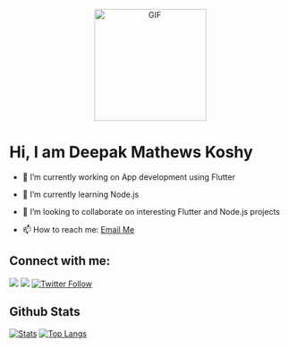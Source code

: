 <p align="center"><img align="center" alt="GIF" height="200px" src="https://media.giphy.com/media/du3J3cXyzhj75IOgvA/giphy.gif" /></p>

# Hi, I am Deepak Mathews Koshy

- 🔭 I’m currently working on App development using Flutter

- 🌱 I’m currently learning Node.js

- 👯 I’m looking to collaborate on interesting Flutter and Node.js projects

- 📫 How to reach me: <a href="mailto:deepakmkoshy@gmail.com">Email Me</a>

## Connect with me:

[![](https://img.shields.io/badge/.-LinkedIn-Blue?style=for-the-badge&logo=linkedin&color=0e76a8)](https://www.linkedin.com/in/deepakmkoshy/)
[![](https://img.shields.io/badge/@deepakmkoshy-Instagram-Blue?style=for-the-badge&logo=instagram&color=DD2A7B)](https://www.instagram.com/deepakmkoshy/)
[![Twitter Follow](https://img.shields.io/twitter/follow/DeepakKoshy301?color=08a0e9&logo=twitter&style=for-the-badge)](https://twitter.com/DeepakKoshy301)

## Github Stats
[![Stats](https://github-readme-stats.vercel.app/api?username=deepakmkoshy&&show_icons=true&title_color=ffffff&icon_color=bb2acf&text_color=daf7dc&bg_color=151515)](https://github.com/deepakmkoshy)
[![Top Langs](https://github-readme-stats.vercel.app/api/top-langs/?username=deepakmkoshy&&show_icons=true&title_color=ffffff&icon_color=bb2acf&text_color=daf7dc&bg_color=151515)](https://github.com/deepakmkoshy)
<!--
**deepakmkoshy/deepakmkoshy** is a ✨ _special_ ✨ repository because its `README.md` (this file) appears on your GitHub profile.

Here are some ideas to get you started:

- 🔭 I’m currently working on ...
- 🌱 I’m currently learning ...
- 👯 I’m looking to collaborate on ...
- 🤔 I’m looking for help with ...
- 💬 Ask me about ...
- 📫 How to reach me: ...
- 😄 Pronouns: ...
- ⚡ Fun fact: ...
-->
